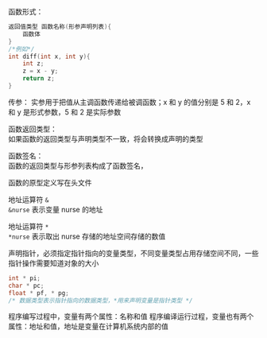 函数形式：

```c
返回值类型 函数名称(形参声明列表){
    函数体
}
/*例如*/
int diff(int x, int y){
    int z;
    z = x - y;
    return z;
}
```

传参：
实参用于把值从主调函数传递给被调函数；x 和 y 的值分别是 5 和 2，x 和 y 是形式参数，5 和 2 是实际参数

函数返回类型：  
如果函数的返回类型与声明类型不一致，将会转换成声明的类型

函数签名：  
函数的返回类型与形参列表构成了函数签名，


函数的原型定义写在头文件


地址运算符 `&`  
`&nurse` 表示变量 nurse 的地址

地址运算符 `*`  
`*nurse` 表示取出 nurse 存储的地址空间存储的数值

声明指针，必须指定指针指向的变量类型，不同变量类型占用存储空间不同，一些指针操作需要知道对象的大小
```c
int * pi;
char * pc;
float * pf, * pg;
/* 数据类型表示指针指向的数据类型，*用来声明变量是指针类型 */
```

程序编写过程中，变量有两个属性：名称和值
程序编译运行过程，变量也有两个属性：地址和值，地址是变量在计算机系统内部的值
